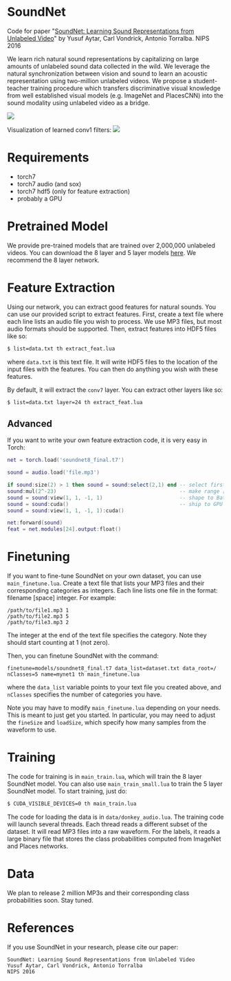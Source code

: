SoundNet
========

Code for paper "[SoundNet: Learning Sound Representations from Unlabeled Video](https://arxiv.org/abs/1610.09001 )" by Yusuf Aytar, Carl Vondrick, Antonio Torralba. NIPS 2016

We learn rich natural sound representations by capitalizing on large amounts of unlabeled sound data collected in the wild. We leverage the natural synchronization between vision and sound to learn an acoustic representation using two-million unlabeled videos. We propose a student-teacher training procedure which transfers discriminative visual knowledge from well established visual models (e.g. ImageNet and PlacesCNN) into the sound modality using unlabeled video as a bridge.

<img src='http://web.mit.edu/vondrick/soundnet/soundnet.jpg'>

Visualization of learned conv1 filters:
<img src='http://web.mit.edu/vondrick/soundnet/conv1.png'>

Requirements
============
 - torch7
 - torch7 audio (and sox)
 - torch7 hdf5 (only for feature extraction)
 - probably a GPU
 
Pretrained Model
================
We provide pre-trained models that are trained over 2,000,000 unlabeled videos. You can download the 8 layer and 5 layer models [here](https://drive.google.com/file/d/0B-xMJ5CYz_F9S09HU0ZKd3EtWnc/view?usp=sharing). We recommend the 8 layer network.

Feature Extraction
==================

Using our network, you can extract good features for natural sounds. You can use our provided script to extract features. First, create a text file where each line lists an audio file you wish to process. We use MP3 files, but most audio formats should be supported. Then, extract features into HDF5 files like so:

```bash
$ list=data.txt th extract_feat.lua
```

where `data.txt` is this text file. It will write HDF5 files to the location of the input files with the features. You can then do anything you wish with these features. 
 
By default, it will extract the `conv7` layer. You can extract other layers like so:
 
```bash
$ list=data.txt layer=24 th extract_feat.lua
````
 
Advanced
--------
 
 If you want to write your own feature extraction code, it is very easy in Torch:

```lua
net = torch.load('soundnet8_final.t7')

sound = audio.load('file.mp3')

if sound:size(2) > 1 then sound = sound:select(2,1) end -- select first channel (mono)
sound:mul(2^-23)                                        -- make range [-256, 256]
sound = sound:view(1, 1, -1, 1)                         -- shape to BatchSize x 1 x DIM x 1
sound = sound:cuda()                                    -- ship to GPU
sound = sound:view(1, 1, -1, 1):cuda()

net:forward(sound)
feat = net.modules[24].output:float()
```

Finetuning
==========

If you want to fine-tune SoundNet on your own dataset, you can use `main_finetune.lua`. Create a text file that lists your MP3 files and their corresponding categories as integers. Each line lists one file in the format: filename [space] integer. For example:
```
/path/to/file1.mp3 1
/path/to/file2.mp3 5
/path/to/file3.mp3 2
```
The integer at the end of the text file specifies the category. Note they should start counting at 1 (not zero).

Then, you can finetune SoundNet with the command:
```
finetune=models/soundnet8_final.t7 data_list=dataset.txt data_root=/ nClasses=5 name=mynet1 th main_finetune.lua
```
where the `data_list` variable points to your text file you created above, and `nClasses` specifies the number of categories you have.

Note you may have to modify `main_finetune.lua` depending on your needs. This is meant to just get you started. In particular, you may need to adjust the `fineSize` and `loadSize`, which specify how many samples from the waveform to use.

Training
========

The code for training is in `main_train.lua`, which will train the 8 layer SoundNet model. You can also use `main_train_small.lua` to train the 5 layer SoundNet model. To start training, just do:

```bash
$ CUDA_VISIBLE_DEVICES=0 th main_train.lua
```

The code for loading the data is in `data/donkey_audio.lua`. The training code will launch several threads. Each thread reads a different subset of the dataset. It will read MP3 files into a raw waveform. For the labels, it reads a large binary file that stores the class probabilities computed from ImageNet and Places networks.

Data
====

We plan to release 2 million MP3s and their corresponding class probabilities soon. Stay tuned.

References
==========

If you use SoundNet in your research, please cite our paper:

    SoundNet: Learning Sound Representations from Unlabeled Video 
    Yusuf Aytar, Carl Vondrick, Antonio Torralba
    NIPS 2016
